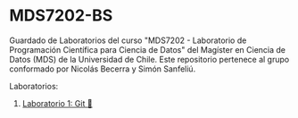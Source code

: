 # MDS7202-BS
Guardado de Laboratorios del curso "MDS7202 - Laboratorio de Programación Científica para Ciencia de Datos" del Magíster en Ciencia de Datos (MDS) de la Universidad de Chile. Este repositorio pertenece al grupo conformado por Nicolás Becerra y Simón Sanfeliú.

Laboratorios:
1. [Laboratorio 1: Git 👾](https://github.com/SimonSanfeliu/MDS7202-BS/tree/L1/L1)



